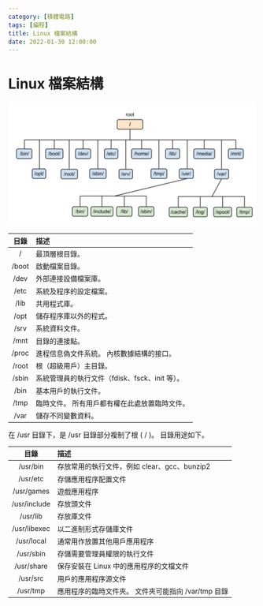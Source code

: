 ```yaml
---
category: [積體電路]
tags: [編程]
title: Linux 檔案結構
date: 2022-01-30 12:00:00
---
```


<style>
    table {
        width: 100%;
    }
</style>

# Linux 檔案結構

![Alt x](../assets/img/misc/linux_s.png)


|目錄|描述|
|:---:|:---|
|/|最頂層根目錄。|
| /boot| 啟動檔案目錄。|
| /dev | 外部連接設備檔案庫。|
| /etc | 系統及程序的設定檔案。|
| /lib | 共用程式庫。|
| /opt | 儲存程序庫以外的程式。|
| /srv | 系統資料文件。|
| /mnt | 目錄的連接點。|
| /proc| 進程信息偽文件系統。 內核數據結構的接口。|
| /root| 根（超級用戶）主目錄。|
| /sbin| 系統管理員的執行文件（fdisk、fsck、init 等）。|
| /bin | 基本用戶的執行文件。|
| /tmp | 臨時文件。 所有用戶都有權在此處放置臨時文件。|
| /var | 儲存不同變數資料。|

在 /usr 目錄下，是 /usr 目錄部分複制了根 ( / )。 目錄用途如下。  

|目錄|描述|
|:---:|:---|
| /usr/bin| 存放常用的執行文件，例如 clear、gcc、bunzip2|
| /usr/etc| 存儲應用程序配置文件|
| /usr/games| 遊戲應用程序|
| /usr/include| 存放頭文件|
| /usr/lib| 存放庫文件|
| /usr/libexec| 以二進制形式存儲庫文件|
| /usr/local| 通常用作放置其他用戶應用程序|
| /usr/sbin| 存儲需要管理員權限的執行文件|
| /usr/share| 保存安裝在 Linux 中的應用程序的文檔文件|
| /usr/src| 用戶的應用程序源文件|
| /usr/tmp| 應用程序的臨時文件夾。 文件夾可能指向 /var/tmp 目錄|









